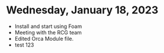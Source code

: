 # Wednesday, January 18, 2023
-  Install and start using Foam
-  Meeting with the RCG team
-  Edited Orca Module file. 
-  test 123
